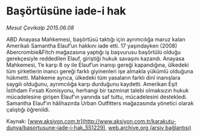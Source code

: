 # Başörtüsüne iade-i hak

*Mesut Çevikalp 2015.06.08*

<div class="pNewsDetailMainContent ctx_content" itemprop="articleBody">
 <p>
  ABD Anayasa Mahkemesi, başörtüsü taktığı için ayrımcılığa maruz kalan Amerikalı Samantha Elauf’un hakkını iade etti. 17 yaşındayken (2008) Abercrombie&amp;Fitch mağazasına yaptığı iş başvurusu başörtülü olduğu gerekçesiyle reddedilen Elauf, giriştiği hukuk savaşını kazandı. Anayasa Mahkemesi, 1’e karşı 8 oy ile Elauf’un inanışı gereği kapandığına, ülkedeki tüm şirketlerin inancı gereği farklı giyinenleri işe almakla yükümlü olduğuna hükmetti. Mahkeme ayrıca, ülkedeki tüm yasaların farklı dinî inanışlara saygılı olduğunu, ayrımcılığa karşı durduğunu kaydetti. Amerikan Eşit İstihdam Fırsatı Komisyonu, herhangi bir tazminat talebi olmaksızın hukuk mücadelesine girişen Elauf’ın yanında saf tuttu, mücadelesini destekledi. Samantha Elauf’ın hâlihazırda Urban Outfitters mağazasında yönetici olarak çalıştığı öğrenildi.
 </p>
</div>


Kaynak: [www.aksiyon.com.tr](http://www.aksiyon.com.tr/karakutu-dunya/basortusune-iade-i-hak_551229), [web.archive.org (arşiv bağlantısı)](http://web.archive.org/web/20151219182227/http://www.aksiyon.com.tr/karakutu-dunya/basortusune-iade-i-hak_551229)
